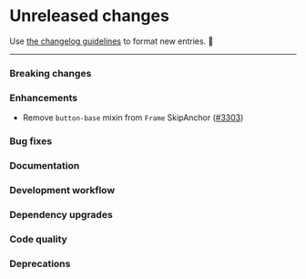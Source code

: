 # Unreleased changes

Use [the changelog guidelines](https://git.io/polaris-changelog-guidelines) to format new entries. 💜

---

### Breaking changes

### Enhancements

- Remove `button-base` mixin from `Frame` SkipAnchor ([#3303](https://github.com/Shopify/polaris-react/pull/3303))

### Bug fixes

### Documentation

### Development workflow

### Dependency upgrades

### Code quality

### Deprecations
